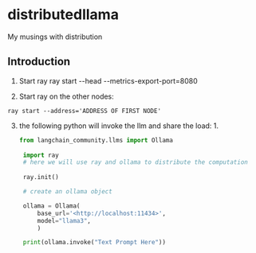 # distributedllama

My musings with distribution

## Introduction

1. Start ray
ray start --head  --metrics-export-port=8080

2. Start ray on the other nodes:

`ray start --address='ADDRESS OF FIRST NODE'`

3. the following python will invoke the llm and share the load:
    1.

   ```Python
   from langchain_community.llms import Ollama
    
    import ray
    # here we will use ray and ollama to distribute the computation
    
    ray.init()

    # create an ollama object

    ollama = Ollama(
        base_url='<http://localhost:11434>',
        model="llama3",
        )

    print(ollama.invoke("Text Prompt Here"))

```
